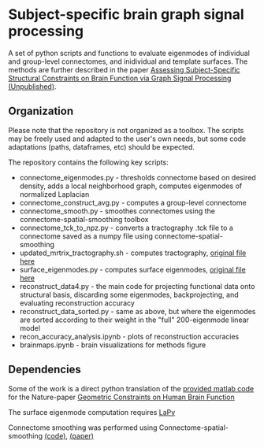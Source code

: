 # Subject-specific brain graph signal processing

A set of python scripts and functions to evaluate eigenmodes of individual and group-level connectomes, and inidividual and template surfaces. The methods are further described in the paper [Assessing Subject-Specific Structural Constraints on Brain Function via Graph Signal Processing (Unpublished)](). 

## Organization

Please note that the repository is not organized as a toolbox. The scripts may be freely used and adapted to the user's own needs, but some code adaptations (paths, dataframes, etc) should be expected. 

The repository contains the following key scripts:

* connectome_eigenmodes.py - thresholds connectome based on desired density, adds a local neighborhood graph, computes eigenmodes of normalized Laplacian
* connectome_construct_avg.py - computes a group-level connectome
* connectome_smooth.py - smoothes connectomes using the connectome-spatial-smoothing toolbox
* connectome_tck_to_npz.py - converts a tractography .tck file to a connectome saved as a numpy file using connectome-spatial-smoothing
* updated_mrtrix_tractography.sh - computes tractography, [original file here](https://github.com/sina-mansour/neural-identity/blob/master/codes/tractography/updated_mrtrix_tractography.sh)
* surface_eigenmodes.py - computes surface eigenmodes, [original file here](https://github.com/NSBLab/BrainEigenmodes/blob/main/surface_eigenmodes.py)
* reconstruct_data4.py - the main code for projecting functional data onto structural basis, discarding some eigenmodes, backprojecting, and evaluating reconstruction accuracy
* reconstruct_data_sorted.py - same as above, but where the eigenmodes are sorted according to their weight in the "full" 200-eigenmode linear model
* recon_accuracy_analysis.ipynb - plots of reconstruction accuracies
* brainmaps.ipynb - brain visualizations for methods figure

## Dependencies

Some of the work is a direct python translation of the [provided matlab code](https://github.com/NSBLab/BrainEigenmodes) for the Nature-paper [Geometric Constraints on Human Brain Function](https://www.nature.com/articles/s41586-023-06098-1)

The surface eigenmode computation requires [LaPy](https://github.com/Deep-MI/LaPy/tree/main)

Connectome smoothing was performed using Connectome-spatial-smoothing [(code)](https://github.com/sina-mansour/connectome-spatial-smoothing), [(paper)](https://www.sciencedirect.com/science/article/pii/S1053811922000593)
